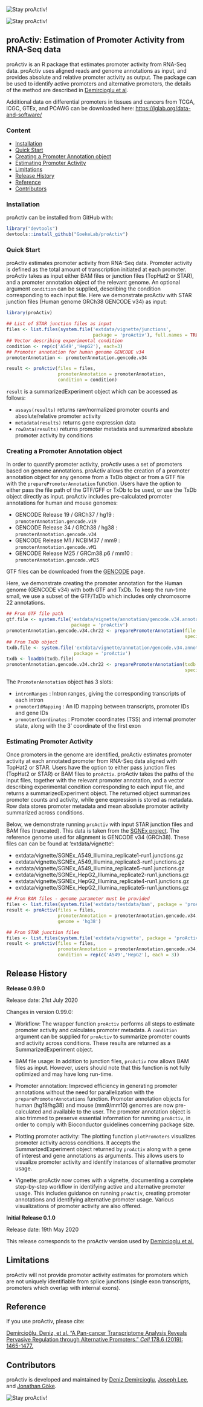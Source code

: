 
<!-- README.md is generated from README.Rmd. Please edit that file -->

![Stay proActiv\!](man/figures/proActiv_design.png)

![Stay proActiv\!](man/figures/proActiv_name.png)

## proActiv: Estimation of Promoter Activity from RNA-Seq data

<!-- badges: start -->

<!-- badges: end -->

proActiv is an R package that estimates promoter activity from RNA-Seq
data. proActiv uses aligned reads and genome annotations as input, and
provides absolute and relative promoter activity as output. The package
can be used to identify active promoters and alternative promoters, the
details of the method are described in [Demircioglu et al](#reference).

Additional data on differential promoters in tissues and cancers from
TCGA, ICGC, GTEx, and PCAWG can be downloaded here:
<https://jglab.org/data-and-software/>

### Content

  - [Installation](#installation)
  - [Quick Start](#quick-start)
  - [Creating a Promoter Annotation
    object](#creating-a-promoter-annotation-object)
  - [Estimating Promoter Activity](#estimating-promoter-activity)
  - [Limitations](#limitations)
  - [Release History](#release-history)
  - [Reference](#reference)
  - [Contributors](#contributors)

### Installation

proActiv can be installed from GitHub with:

``` r
library("devtools")
devtools::install_github("GoekeLab/proActiv")
```

### Quick Start

proActiv estimates promoter activity from RNA-Seq data. Promoter
activity is defined as the total amount of transcription initiated at
each promoter. proActiv takes as input either BAM files or junction
files (TopHat2 or STAR), and a promoter annotation object of the
relevant genome. An optional argument `condition` can be supplied,
describing the condition corresponding to each input file. Here we
demonstrate proActiv with STAR junction files (Human genome GRCh38
GENCODE v34) as input:

``` r
library(proActiv)

## List of STAR junction files as input
files <- list.files(system.file('extdata/vignette/junctions', 
                                package = 'proActiv'), full.names = TRUE)
## Vector describing experimental condition
condition <- rep(c('A549','HepG2'), each=3)
## Promoter annotation for human genome GENCODE v34
promoterAnnotation <- promoterAnnotation.gencode.v34

result <- proActiv(files = files, 
                   promoterAnnotation = promoterAnnotation,
                   condition = condition)
```

`result` is a summarizedExperiment object which can be accessed as
follows:

  - `assays(results)` returns raw/normalized promoter counts and
    absolute/relative promoter activity  
  - `metadata(results)` returns gene expression data  
  - `rowData(results)` returns promoter metadata and summarized absolute
    promoter activity by conditions

### Creating a Promoter Annotation object

In order to quantify promoter activity, proActiv uses a set of promoters
based on genome annotations. proActiv allows the creation of a promoter
annotation object for any genome from a TxDb object or from a GTF file
with the `preparePromoterAnnotation` function. Users have the option to
either pass the file path of the GTF/GFF or TxDb to be used, or use the
TxDb object directly as input. proActiv includes pre-calculated promoter
annotations for human and mouse genomes:

  - GENCODE Release 19 / GRCh37 / hg19 :
    `promoterAnnotation.gencode.v19`
  - GENCODE Release 34 / GRCh38 / hg38 :
    `promoterAnnotation.gencode.v34`
  - GENCODE Release M1 / NCBIM37 / mm9 :
    `promoterAnnotation.gencode.vM1`
  - GENCODE Release M25 / GRCm38.p6 / mm10 :
    `promoterAnnotation.gencode.vM25`

GTF files can be downloaded from the
[GENCODE](https://www.gencodegenes.org) page.

Here, we demonstrate creating the promoter annotation for the Human
genome (GENCODE v34) with both GTF and TxDb. To keep the run-time small,
we use a subset of the GTF/TxDb which includes only chromosome 22
annotations.

``` r
## From GTF file path
gtf.file <- system.file('extdata/vignette/annotation/gencode.v34.annotation.chr22.gtf.gz', 
                        package = 'proActiv')
promoterAnnotation.gencode.v34.chr22 <- preparePromoterAnnotation(file = gtf.file,
                                                                  species = 'Homo_sapiens')
## From TxDb object
txdb.file <- system.file('extdata/vignette/annotation/gencode.v34.annotation.chr22.sqlite', 
                         package = 'proActiv')
txdb <- loadDb(txdb.file)
promoterAnnotation.gencode.v34.chr22 <- preparePromoterAnnotation(txdb = txdb, 
                                                                  species = 'Homo_sapiens')
```

The `PromoterAnnotation` object has 3 slots:

  - `intronRanges` : Intron ranges, giving the corresponding transcripts
    of each intron
  - `promoterIdMapping` : An ID mapping between transcripts, promoter
    IDs and gene IDs  
  - `promoterCoordinates` : Promoter coordinates (TSS) and internal
    promoter state, along with the 3’ coordinate of the first exon

### Estimating Promoter Activity

Once promoters in the genome are identified, proActiv estimates promoter
activity at each annotated promoter from RNA-Seq data aligned with
TopHat2 or STAR. Users have the option to either pass junction files
(TopHat2 or STAR) or BAM files to `proActiv`. proActiv takes the paths
of the input files, together with the relevant promoter annotation, and
a vector describing experimental condition corresponding to each input
file, and returns a summarizedExperiment object. The returned object
summarizes promoter counts and activity, while gene expression is stored
as metadata. Row data stores promoter metadata and mean absolute
promoter activity summarized across conditions.

Below, we demonstrate running `proActiv` with input STAR junction files
and BAM files (truncated). This data is taken from the [SGNEx
project](https://github.com/GoekeLab/sg-nex-data). The reference genome
used for alignment is GENCODE v34 (GRCh38). These files can can be found
at ‘extdata/vignette’:

  - extdata/vignette/SGNEx\_A549\_Illumina\_replicate1-run1.junctions.gz
  - extdata/vignette/SGNEx\_A549\_Illumina\_replicate3-run1.junctions.gz
  - extdata/vignette/SGNEx\_A549\_Illumina\_replicate5-run1.junctions.gz
  - extdata/vignette/SGNEx\_HepG2\_Illumina\_replicate2-run1.junctions.gz
  - extdata/vignette/SGNEx\_HepG2\_Illumina\_replicate4-run1.junctions.gz
  - extdata/vignette/SGNEx\_HepG2\_Illumina\_replicate5-run1.junctions.gz

<!-- end list -->

``` r
## From BAM files - genome parameter must be provided
files <- list.files(system.file('extdata/testdata/bam', package = 'proActiv'), full.names = TRUE)
result <- proActiv(files = files, 
                   promoterAnnotation = promoterAnnotation.gencode.v34,
                   genome = 'hg38')

## From STAR junction files
files <- list.files(system.file('extdata/vignette', package = 'proActiv'), full.names = TRUE)
result <- proActiv(files = files, 
                   promoterAnnotation = promoterAnnotation.gencode.v34,
                   condition = rep(c('A549','HepG2'), each = 3))
```

## Release History

**Release 0.99.0**

Release date: 21st July 2020

Changes in version 0.99.0:

  - Workflow: The wrapper function `proActiv` performs all steps to
    estimate promoter activity and calculates promoter metadata. A
    `condition` argument can be supplied for `proActiv` to summarize
    promoter counts and activity across conditions. These results are
    returned as a SummarizedExperiment object.

  - BAM file usage: In addition to junction files, `proActiv` now allows
    BAM files as input. However, users should note that this function is
    not fully optimized and may have long run-time.

  - Promoter annotation: Improved efficiency in generating promoter
    annotations without the need for parallelization with the
    `preparePromoterAnnotations` function. Promoter annotation objects
    for human (hg19/hg38) and mouse (mm9/mm10) genomes are now
    pre-calculated and available to the user. The promoter annotation
    object is also trimmed to preserve essential information for running
    `proActiv`, in order to comply with Bioconductor guidelines
    concerning package size.

  - Plotting promoter activity: The plotting function `plotPromoters`
    visualizes promoter activity across conditions. It accepts the
    SummarizedExperiment object returned by `proActiv` along with a gene
    of interest and gene annotations as arguments. This allows users to
    visualize promoter activity and identify instances of alternative
    promoter usage.

  - Vignette: proActiv now comes with a vignette, documenting a complete
    step-by-step workflow in identifying active and alternative promoter
    usage. This includes guidance on running `proActiv`, creating
    promoter annotations and identifying alternative promoter usage.
    Various visualizations of promoter activity are also offered.

**Initial Release 0.1.0**

Release date: 19th May 2020

This release corresponds to the proActiv version used by [Demircioglu et
al.](#reference)

## Limitations

proActiv will not provide promoter activity estimates for promoters
which are not uniquely identifiable from splice junctions (single exon
transcripts, promoters which overlap with internal exons).

## Reference

If you use proActiv, please cite:

[Demircioğlu, Deniz, et al. “A Pan-cancer Transcriptome Analysis Reveals
Pervasive Regulation through Alternative Promoters.” *Cell* 178.6
(2019):
1465-1477.](https://www.cell.com/cell/fulltext/S0092-8674\(19\)30906-7)

## Contributors

proActiv is developed and maintained by [Deniz
Demircioglu](https://github.com/dnzdmrcgl), [Joseph
Lee](https://github.com/jleechung), and [Jonathan
Göke](https://github.com/jonathangoeke).

![Stay proActiv\!](man/figures/proActiv_logoName.png)

